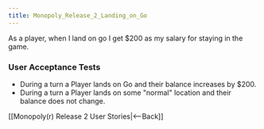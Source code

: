 ```yaml
---
title: Monopoly_Release_2_Landing_on_Go
---
```

As a player, when I land on go I get $200 as my salary for staying in the game.

### User Acceptance Tests
* During a turn a Player lands on Go and their balance increases by $200.
* During a turn a Player lands on some "normal" location and their balance does not change.

[[Monopoly(r) Release 2 User Stories|<--Back]]